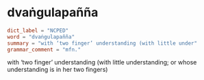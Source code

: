 # dvaṅgulapañña

``` toml
dict_label = "NCPED"
word = "dvaṅgulapañña"
summary = "with ‘two finger’ understanding (with little under"
grammar_comment = "mfn."
```

with ‘two finger’ understanding (with little understanding; or whose understanding is in her two fingers)

